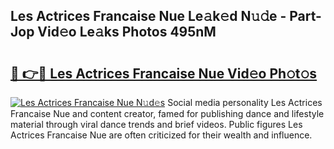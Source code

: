 ## Les Actrices Francaise Nue Le𝚊k𝚎d N𝚞𝚍e - Part-Jop Vid𝚎o Le𝚊ks Photos 495nM

# <h2><a href="http://fb1yt47.evod.top/?m=Les+Actrices+Francaise+Nue">🔗 👉🔴 Les Actrices Francaise Nue Vid𝚎o Ph𝚘t𝚘s</a></h2>

[![Les Actrices Francaise Nue N𝚞d𝚎s](https://i.imgur.com/8V9OHl7.gif)](http://fb1yt47.evod.top/?m=Les+Actrices+Francaise+Nue)
Social media personality Les Actrices Francaise Nue and content creator, famed for publishing dance and lifestyle material through viral dance trends and brief videos. Public figures Les Actrices Francaise Nue are often criticized for their wealth and influence. 
